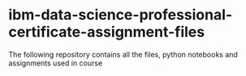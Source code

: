 # ibm-data-science-professional-certificate-assignment-files
The following repository contains all the files, python notebooks and assignments used in course
